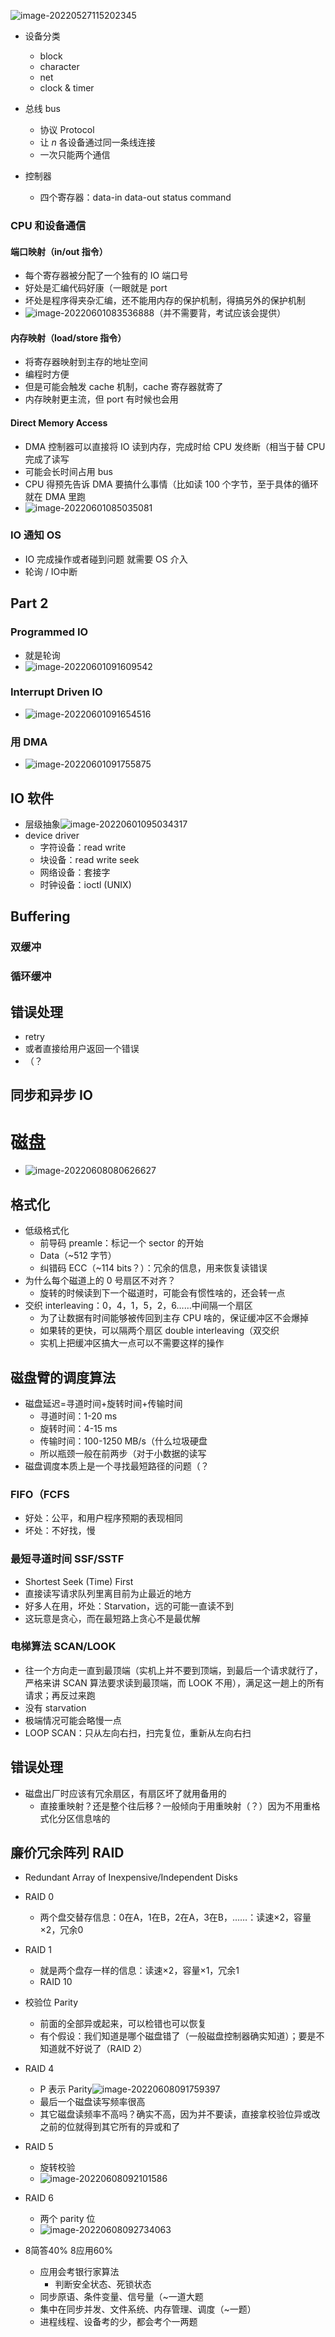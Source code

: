 ![image-20220527115202345](attachments/image-20220527115202345.png)

- 设备分类
  - block
  - character
  - net
  - clock & timer

- 总线 bus
  - 协议 Protocol
  - 让 $n$ 各设备通过同一条线连接
  - 一次只能两个通信

- 控制器
  - 四个寄存器：data-in data-out status command

### CPU 和设备通信

#### 端口映射（in/out 指令）

- 每个寄存器被分配了一个独有的 IO 端口号
- 好处是汇编代码好康（一眼就是 port
- 坏处是程序得夹杂汇编，还不能用内存的保护机制，得搞另外的保护机制
- ![image-20220601083536888](attachments/image-20220601083536888.png)（并不需要背，考试应该会提供）

#### 内存映射（load/store 指令）

- 将寄存器映射到主存的地址空间
- 编程时方便
- 但是可能会触发 cache 机制，cache 寄存器就寄了
- 内存映射更主流，但 port 有时候也会用

#### Direct Memory Access

- DMA 控制器可以直接将 IO 读到内存，完成时给 CPU 发终断（相当于替 CPU 完成了读写
- 可能会长时间占用 bus
- CPU 得预先告诉 DMA 要搞什么事情（比如读 100 个字节，至于具体的循环就在 DMA 里跑
- ![image-20220601085035081](attachments/image-20220601085035081.png)

### IO 通知 OS

- IO 完成操作或者碰到问题 就需要 OS 介入
- 轮询 / IO中断

## Part 2

### Programmed IO

- 就是轮询
- ![image-20220601091609542](attachments/image-20220601091609542.png)

### Interrupt Driven IO

- ![image-20220601091654516](attachments/image-20220601091654516.png)

### 用 DMA

- ![image-20220601091755875](attachments/image-20220601091755875.png)

## IO 软件

- 层级抽象![image-20220601095034317](attachments/image-20220601095034317.png)
- device driver
  - 字符设备：read write
  - 块设备：read write seek
  - 网络设备：套接字
  - 时钟设备：ioctl (UNIX)

## Buffering

### 双缓冲

### 循环缓冲

## 错误处理

- retry
- 或者直接给用户返回一个错误
- （？

## 同步和异步 IO

# 磁盘

- ![image-20220608080626627](attachments/image-20220608080626627.png)

## 格式化

- 低级格式化
  - 前导码 preamle：标记一个 sector 的开始
  - Data（~512 字节）
  - 纠错码 ECC（~114 bits？）：冗余的信息，用来恢复读错误
- 为什么每个磁道上的 0 号扇区不对齐？
  - 旋转的时候读到下一个磁道时，可能会有惯性啥的，还会转一点
- 交织 interleaving：0，4，1，5，2，6……中间隔一个扇区
  - 为了让数据有时间能够被传回到主存 CPU 啥的，保证缓冲区不会爆掉
  - 如果转的更快，可以隔两个扇区 double interleaving（双交织
  - 实机上把缓冲区搞大一点可以不需要这样的操作

## 磁盘臂的调度算法

- 磁盘延迟=寻道时间+旋转时间+传输时间
  - 寻道时间：1-20 ms
  - 旋转时间：4-15 ms
  - 传输时间：100-1250 MB/s（什么垃圾硬盘
  - 所以瓶颈一般在前两步（对于小数据的读写
- 磁盘调度本质上是一个寻找最短路径的问题（？

### FIFO（FCFS

- 好处：公平，和用户程序预期的表现相同
- 坏处：不好找，慢

### 最短寻道时间 SSF/SSTF

- Shortest Seek (Time) First 
- 直接读写请求队列里离目前为止最近的地方
- 好多人在用，坏处：Starvation，远的可能一直读不到
- 这玩意是贪心，而在最短路上贪心不是最优解

### 电梯算法 SCAN/LOOK

- 往一个方向走一直到最顶端（实机上并不要到顶端，到最后一个请求就行了，严格来讲 SCAN 算法要求读到最顶端，而 LOOK 不用），满足这一趟上的所有请求；再反过来跑
- 没有 starvation
- 极端情况可能会略慢一点
- LOOP SCAN：只从左向右扫，扫完复位，重新从左向右扫

## 错误处理

- 磁盘出厂时应该有冗余扇区，有扇区坏了就用备用的
  - 直接重映射？还是整个往后移？一般倾向于用重映射（？）因为不用重格式化分区信息啥的

## 廉价冗余阵列 RAID

- Redundant Array of Inexpensive/Independent Disks
- RAID 0
  - 两个盘交替存信息：0在A，1在B，2在A，3在B，……：读速×2，容量×2，冗余0
- RAID 1
  - 就是两个盘存一样的信息：读速×2，容量×1，冗余1
  - RAID 10
- 校验位 Parity
  - 前面的全部异或起来，可以检错也可以恢复
  - 有个假设：我们知道是哪个磁盘错了（一般磁盘控制器确实知道）；要是不知道就不好说了（RAID 2）
- RAID 4
  - P 表示 Parity![image-20220608091759397](attachments/image-20220608091759397.png)
  - 最后一个磁盘读写频率很高
  - 其它磁盘读频率不高吗？确实不高，因为并不要读，直接拿校验位异或改之前的位就得到其它所有的异或和了
- RAID 5
  - 旋转校验
  - ![image-20220608092101586](attachments/image-20220608092101586.png)
- RAID 6
  - 两个 parity 位
  - ![image-20220608092734063](attachments/image-20220608092734063.png)







- 8简答40% 8应用60%
  - 应用会考银行家算法
    - 判断安全状态、死锁状态
  - 同步原语、条件变量、信号量（~一道大题
  - 集中在同步并发、文件系统、内存管理、调度（~一题）
  - 进程线程、设备考的少，都会考个一两题



